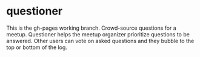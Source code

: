 # questioner
This is the gh-pages working branch.
Crowd-source questions for a meetup. Questioner helps the meetup organizer prioritize questions to be answered. Other users can vote on asked questions and they bubble to the top or bottom of the log.
